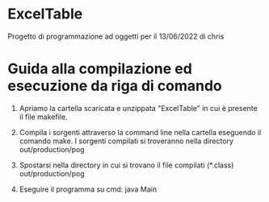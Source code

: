 # ExcelTable
Progetto di programmazione ad oggetti per il 13/06/2022
di chris

# Guida alla compilazione ed esecuzione da riga di comando
  1. Apriamo la cartella scaricata e unzippata "ExcelTable" in cui è presente il file makefile.

  2. Compila i sorgenti attraverso la command line nella cartella eseguendo il comando make.
  I sorgenti compilati si troveranno nella directory out/production/pog

  3. Spostarsi nella directory in cui si trovano il file compilati (*.class) out/production/pog

  4. Eseguire il programma su cmd: java Main
